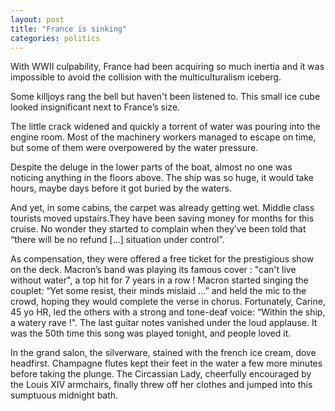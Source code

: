 ```yaml
---
layout: post
title: "France is sinking"
categories: politics
---
```


With WWII culpability, France had been acquiring so much inertia and it was impossible to avoid the collision with the multiculturalism iceberg.

Some killjoys rang the bell but haven't been listened to. This small ice cube looked insignificant next to France’s size. 

The little crack widened and quickly a torrent of water was pouring into the engine room. Most of the machinery workers managed to escape on time, but some of them were overpowered by the water pressure.

Despite the deluge in the lower parts of the boat, almost no one was noticing anything in the floors above. The ship was so huge, it would take hours, maybe days before it got buried by the waters.  

And yet, in some cabins, the carpet was already getting wet. Middle class tourists moved upstairs.They have been saving money for months for this cruise. No wonder they started to complain when they’ve been told that “there will be no refund [...] situation under control”.  

As compensation, they were offered a free ticket for the prestigious show on the deck. Macron’s band was playing its famous cover : "can't live without water", a top hit for 7 years in a row !
Macron started singing the couplet: “Yet some resist, their minds mislaid …” and held the mic to the crowd, hoping they would complete the verse in chorus. Fortunately, Carine, 45 yo HR, led the others with a strong and tone-deaf voice: “Within the ship, a watery rave !". The last guitar notes vanished under the loud applause. It was the 50th time this song was played tonight, and people loved it.  

In the grand salon, the silverware, stained with the french ice cream, dove headfirst. Champagne flutes kept their feet in the water a few more minutes before taking the plunge. The Circassian Lady, cheerfully encouraged by the Louis XIV armchairs, finally threw off her clothes and jumped into this sumptuous midnight bath.
